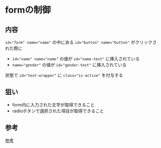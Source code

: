 # formの制御

## 内容 
`id="form" name="name"` の中にある `id="button" name="button"` がクリックされた際に  

- `id="name" name="name"` の値が `id="name-text"` に挿入されている  
- `name="gender"` の値が `id="gender-text"` に挿入されている  

状態で `id="text-wrapper"` に `class="is-active"` を付与する


## 狙い
- form内に入力された文字が取得できること  
- radioボタンで選択された項目が取得できること  
  
## 参考

[参考](./example/README.md)  
